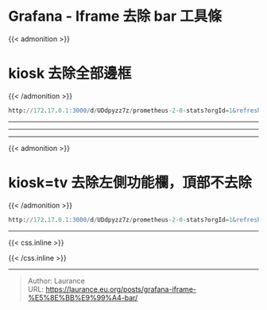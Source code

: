 # Grafana - Iframe 去除 bar 工具條


{{< admonition >}}

# kiosk 去除全部邊框

{{< /admonition >}}

```sql
http://172.17.0.1:3000/d/UDdpyzz7z/prometheus-2-0-stats?orgId=1&refresh=1m`&kiosk`
```

***
***
***

{{< admonition >}}

# kiosk=tv 去除左側功能欄，頂部不去除

{{< /admonition >}}

```sql
http://172.17.0.1:3000/d/UDdpyzz7z/prometheus-2-0-stats?orgId=1&refresh=1m`&kiosk=tv`
```


***

{{< css.inline >}}
<style>
.emojify {
	font-family: Apple Color Emoji, Segoe UI Emoji, NotoColorEmoji, Segoe UI Symbol, Android Emoji, EmojiSymbols;
	font-size: 2rem;
	vertical-align: middle;
}
@media screen and (max-width:650px) {
  .nowrap {
    display: block;
    margin: 25px 0;
  }
}
</style>
{{< /css.inline >}}


---

> Author: Laurance  
> URL: https://laurance.eu.org/posts/grafana-iframe-%E5%8E%BB%E9%99%A4-bar/  

